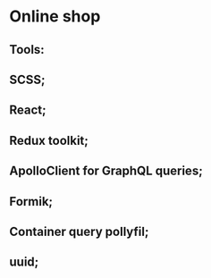 # Online shop

## Tools:
## SCSS;
## React;
## Redux toolkit;
## ApolloClient for GraphQL queries;
## Formik;
## Container query pollyfil;
## uuid;